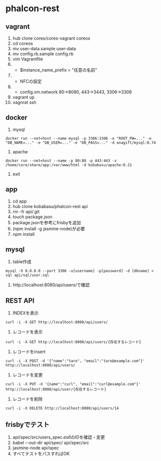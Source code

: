 # phalcon-rest

## vagrant
1. hub clone cores/cores-vagrant coreos
1. cd coreos
1. mv user-data.sample user-data
1. mv config.rb.sample config.rb
1. vim Vagrantfile
1. * $instance_name_prefix = "任意の名前"
1. * NFCの設定
1. * config.vm.network 80->8080, 443->3443, 3306->3306
1. vagrant up
1. vagnrat ssh

## docker
1. mysql
```
docker run --net=host --name mysql -p 3306:3306 -e "ROOT_PW=..." -e "DB_NAME=..." -e "DB_USER=..." -e "DB_PASS=..." -d anagift/mysql:0.74
```
1. apache
```
docker run --net=host --name -p 80:80 -p 443:443 -v /home/core/share/app:/var/www/html -d kobabasu/apache:0.21
```
1. exit

## app
1. cd app
1. hub clone kobabasu/phalcon-rest api
1. rm -fr api/.git
1. touch package.json
1. package.jsonを参考にfrisbyを追加
1. (npm install -g jasmine-node)が必要
1. npm install

## mysql
1. table作成
```
mysql -h 0.0.0.0 --port 3306 -u[username] -p[password] -d [dbname] < sql api/sql/user.sql
```
1. http://localhost:8080/api/users/で確認

## REST API
1. INDEXを表示
```
curl -i -X GET http://localhost:8080/api/users/
```
1. レコードを表示
```
curl -i -X GET http://localhost:8080/api/users/{存在するレコード}
```
1. レコードをinsert
```
curl -i -X POST -d '{"name":"taro", "email":"taro@example.com"}' http://localhost:8080/api/users/
```
1. レコードを変更
```
curl -i -X PUT -d '{name":"curl", "email":"curl@example.com"}' http://localhost:8080/api/user/{存在するレコード}
``` 
1. レコードを削除
```
curl -i -X DELETE http://localhost:8080/api/users/14
```

## frisbyでテスト
1. api/spec/src/users_spec.es6のIDを確認・変更
1. babel --out-dir api/spec/ api/spec/src
1. jasmine-node api/spec
1. すべてテストをパスすればOK
